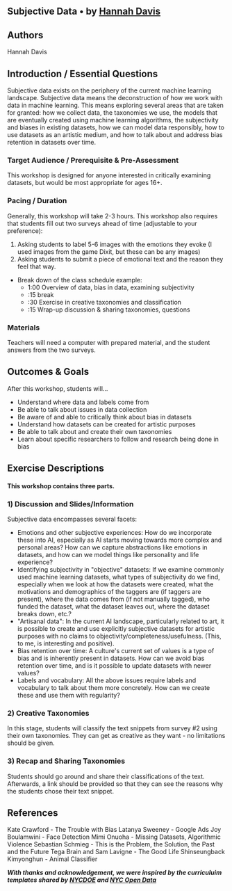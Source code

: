 ## Subjective Data • by [Hannah Davis](http://www.hannahishere.com/)

## Authors
Hannah Davis

## Introduction / Essential Questions
Subjective data exists on the periphery of the current machine learning landscape. Subjective data means the deconstruction of how we work with data in machine learning. This means exploring several areas that are taken for granted: how we collect data, the taxonomies we use, the models that are eventually created using machine learning algorithms, the subjectivity and biases in existing datasets, how we can model data responsibly, how to use datasets as an artistic medium, and how to talk about and address bias retention in datasets over time. 

### Target Audience / Prerequisite & Pre-Assessment
This workshop is designed for anyone interested in critically examining datasets, but would be most appropriate for ages 16+. 

### Pacing / Duration
Generally, this workshop will take 2-3 hours. This workshop also requires that students fill out two surveys ahead of time (adjustable to your preference):
1) Asking students to label 5-6 images with the emotions they evoke (I used images from the game Dixit, but these can be any images)
2) Asking students to submit a piece of emotional text and the reason they feel that way.

- Break down of the class schedule example: 
  - 1:00 Overview of data, bias in data, examining subjectivity 
  - :15 break
  - :30 Exercise in creative taxonomies and classification
  - :15 Wrap-up discussion & sharing taxonomies, questions

### Materials
Teachers will need a computer with prepared material, and the student answers from the two surveys.

## Outcomes & Goals
After this workshop, students will...
* Understand where data and labels come from
* Be able to talk about issues in data collection
* Be aware of and able to critically think about bias in datasets 
* Understand how datasets can be created for artistic purposes
* Be able to talk about and create their own taxonomies
* Learn about specific researchers to follow and research being done in bias

## Exercise Descriptions

#### This workshop contains three parts.

### 1) Discussion and Slides/Information

Subjective data encompasses several facets: 
- Emotions and other subjective experiences: How do we incorporate these into AI, especially as AI starts moving towards more complex and personal areas? How can we capture abstractions like emotions in datasets, and how can we model things like personality and life experience?
- Identifying subjectivity in "objective" datasets: If we examine commonly used machine learning datasets, what types of subjectivity do we find, especially when we look at how the datasets were created, what the motivations and demographics of the taggers are (if taggers are present), where the data comes from (if not manually tagged), who funded the dataset, what the dataset leaves out, where the dataset breaks down, etc.?
- "Artisanal data": In the current AI landscape, particularly related to art, it is possible to create and use explicitly subjective datasets for artistic purposes with no claims to objectivity/completeness/usefulness. (This, to me, is interesting and positive).
- Bias retention over time: A culture's current set of values is a type of bias and is inherently present in datasets. How can we avoid bias retention over time, and is it possible to update datasets with newer values? 
- Labels and vocabulary: All the above issues require labels and vocabulary to talk about them more concretely. How can we create these and use them with regularity? 

### 2) Creative Taxonomies

In this stage, students will classify the text snippets from survey #2 using their own taxonomies. They can get as creative as they want - no limitations should be given. 

### 3) Recap and Sharing Taxonomies

Students should go around and share their classifications of the text. Afterwards, a link should be provided so that they can see the reasons why the students chose their text snippet.


## References
Kate Crawford - The Trouble with Bias
Latanya Sweeney - Google Ads
Joy Boulamwini - Face Detection
Mimi Onuoha - Missing Datasets, Algorithmic Violence
Sebastian Schmieg - This is the Problem, the Solution, the Past and the Future
Tega Brain and Sam Lavigne - The Good Life
Shinseungback Kimyonghun - Animal Classifier


<!-- ## Post Session, Implementation Guidance &  Teaching Reflection
e.g. Please provide some guidance based on experience delivering the unit and potential modifications might you are considering making for future iterations of this unit. This is an opportunity for you as the unit author to give teachers practical guidance. -->

***With thanks and acknowledgement, we were inspired by the curriculuim templates shared by [NYCDOE](http://blueprint.cs4all.nyc/units/40/) and [NYC Open Data](https://github.com/datapolitan/Data_Analytics_Classes/blob/gh-pages/Excel_Tools_Summarizing_Data.md)***
